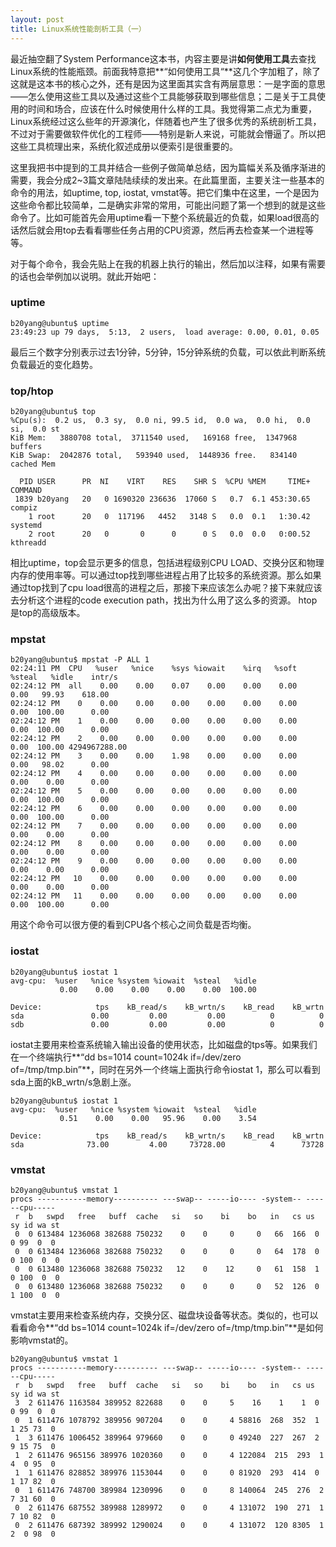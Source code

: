 ```yaml
---
layout: post
title: Linux系统性能剖析工具（一）
---
```


最近抽空翻了System Performance这本书，内容主要是讲**如何使用工具**去查找Linux系统的性能瓶颈。前面我特意把**“如何使用工具“**这几个字加粗了，除了这就是这本书的核心之外，还有是因为这里面其实含有两层意思：一是字面的意思——怎么使用这些工具以及通过这些个工具能够获取到哪些信息；二是关于工具使用的时间和场合，应该在什么时候使用什么样的工具。我觉得第二点尤为重要，Linux系统经过这么些年的开源演化，伴随着也产生了很多优秀的系统剖析工具，不过对于需要做软件优化的工程师——特别是新人来说，可能就会懵逼了。所以把这些工具梳理出来，系统化叙述成册以便索引是很重要的。

这里我把书中提到的工具并结合一些例子做简单总结，因为篇幅关系及循序渐进的需要，我会分成2~3篇文章陆陆续续的发出来。在此篇里面，主要关注一些基本的命令的用法，如uptime, top, iostat, vmstat等。把它们集中在这里，一个是因为这些命令都比较简单，二是确实非常的常用，可能出问题了第一个想到的就是这些命令了。比如可能首先会用uptime看一下整个系统最近的负载，如果load很高的话然后就会用top去看看哪些任务占用的CPU资源，然后再去检查某一个进程等等。

对于每个命令，我会先贴上在我的机器上执行的输出，然后加以注释，如果有需要的话也会举例加以说明。就此开始吧：  

### uptime  

	b20yang@ubuntu$ uptime   
	23:49:23 up 79 days,  5:13,  2 users,  load average: 0.00, 0.01, 0.05  

最后三个数字分别表示过去1分钟，5分钟，15分钟系统的负载，可以依此判断系统负载最近的变化趋势。  

### top/htop  

	b20yang@ubuntu$ top
	%Cpu(s):  0.2 us,  0.3 sy,  0.0 ni, 99.5 id,  0.0 wa,  0.0 hi,  0.0 si,  0.0 st
	KiB Mem:   3880708 total,  3711540 used,   169168 free,  1347968 buffers
	KiB Swap:  2042876 total,   593940 used,  1448936 free.   834140 cached Mem
	
	  PID USER      PR  NI    VIRT    RES    SHR S  %CPU %MEM     TIME+ COMMAND
	 1839 b20yang   20   0 1690320 236636  17060 S   0.7  6.1 453:30.65 compiz
	    1 root      20   0  117196   4452   3148 S   0.0  0.1   1:30.42 systemd
	    2 root      20   0       0      0      0 S   0.0  0.0   0:00.52 kthreadd

相比uptime，top会显示更多的信息，包括进程级别CPU LOAD、交换分区和物理内存的使用率等。可以通过top找到哪些进程占用了比较多的系统资源。那么如果通过top找到了cpu load很高的进程之后，那接下来应该怎么办呢？接下来就应该去分析这个进程的code execution path，找出为什么用了这么多的资源。 htop是top的高级版本。  

### mpstat  

	b20yang@ubuntu$ mpstat -P ALL 1
	02:24:11 PM  CPU   %user   %nice    %sys %iowait    %irq   %soft  %steal   %idle    intr/s
	02:24:12 PM  all    0.00    0.00    0.07    0.00    0.00    0.00    0.00   99.93    618.00
	02:24:12 PM    0    0.00    0.00    0.00    0.00    0.00    0.00    0.00  100.00      0.00
	02:24:12 PM    1    0.00    0.00    0.00    0.00    0.00    0.00    0.00  100.00      0.00
	02:24:12 PM    2    0.00    0.00    0.00    0.00    0.00    0.00    0.00  100.00 4294967288.00
	02:24:12 PM    3    0.00    0.00    1.98    0.00    0.00    0.00    0.00   98.02      0.00
	02:24:12 PM    4    0.00    0.00    0.00    0.00    0.00    0.00    0.00    0.00      0.00
	02:24:12 PM    5    0.00    0.00    0.00    0.00    0.00    0.00    0.00  100.00      0.00
	02:24:12 PM    6    0.00    0.00    0.00    0.00    0.00    0.00    0.00  100.00      0.00
	02:24:12 PM    7    0.00    0.00    0.00    0.00    0.00    0.00    0.00    0.00      0.00
	02:24:12 PM    8    0.00    0.00    0.00    0.00    0.00    0.00    0.00    0.00      0.00
	02:24:12 PM    9    0.00    0.00    0.00    0.00    0.00    0.00    0.00    0.00      0.00
	02:24:12 PM   10    0.00    0.00    0.00    0.00    0.00    0.00    0.00    0.00      0.00
	02:24:12 PM   11    0.00    0.00    0.00    0.00    0.00    0.00    0.00  100.00      0.00


用这个命令可以很方便的看到CPU各个核心之间负载是否均衡。  


### iostat
	b20yang@ubuntu$ iostat 1
	avg-cpu:  %user   %nice %system %iowait  %steal   %idle
	           0.00    0.00    0.00    0.00    0.00  100.00
	
	Device:            tps    kB_read/s    kB_wrtn/s    kB_read    kB_wrtn
	sda               0.00         0.00         0.00          0          0
	sdb               0.00         0.00         0.00          0          0

iostat主要用来检查系统输入输出设备的使用状态，比如磁盘的tps等。如果我们在一个终端执行**“dd bs=1014 count=1024k if=/dev/zero of=/tmp/tmp.bin”**，同时在另外一个终端上面执行命令iostat 1，那么可以看到sda上面的kB_wrtn/s急剧上涨。  

	b20yang@ubuntu$ iostat 1
	avg-cpu:  %user   %nice %system %iowait  %steal   %idle
	           0.51    0.00    0.00   95.96    0.00    3.54
	
	Device:            tps    kB_read/s    kB_wrtn/s    kB_read    kB_wrtn
	sda              73.00         4.00     73728.00          4      73728
	

### vmstat

	b20yang@ubuntu$ vmstat 1
	procs -----------memory---------- ---swap-- -----io---- -system-- ------cpu-----
	 r  b   swpd   free   buff  cache   si   so    bi    bo   in   cs us sy id wa st
	 0  0 613484 1236068 382688 750232    0    0     0     0   66  166  0  0 99  0  0
	 0  0 613484 1236068 382688 750232    0    0     0     0   64  178  0  0 100  0  0
	 0  0 613480 1236068 382688 750232   12    0    12     0   61  158  1  0 100  0  0
	 0  0 613480 1236068 382688 750232    0    0     0     0   52  126  0  1 100  0  0

vmstat主要用来检查系统内存，交换分区、磁盘块设备等状态。类似的，也可以看看命令**“dd bs=1014 count=1024k if=/dev/zero of=/tmp/tmp.bin”**是如何影响vmstat的。  

	b20yang@ubuntu$ vmstat 1
	procs -----------memory---------- ---swap-- -----io---- -system-- ------cpu-----
	 r  b   swpd   free   buff  cache   si   so    bi    bo   in   cs us sy id wa st
	 3  2 611476 1163584 389952 822688    0    0     5    16    1    1  0  0 99  0  0
	 0  1 611476 1078792 389956 907204    0    0     4 58816  268  352  1  1 25 73  0
	 1  3 611476 1006452 389964 979660    0    0     0 49240  227  267  2  9 15 75  0
	 1  2 611476 965156 389976 1020360    0    0     4 122084  215  293  1  4  0 95  0
	 1  1 611476 828852 389976 1153044    0    0     0 81920  293  414  0  1 17 82  0
	 0  1 611476 748700 389984 1230996    0    0     8 140064  245  276  2  7 31 60  0
	 0  2 611476 687552 389988 1289972    0    0     4 131072  190  271  1  7 10 82  0
	 0  2 611476 687392 389992 1290024    0    0     4 131072  120 8305  1  2  0 98  0

